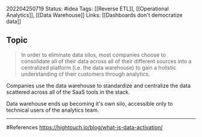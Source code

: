 202204250719
Status: #idea
Tags: [[Reverse ETL]], [[Operational Analytics]], [[Data Warehouse]]
Links: [[Dashboards don't democratize data]]
## Topic
>In order to eliminate data silos, most companies choose to consolidate all of their data across all of their different sources into a centralized platform (i.e. the data warehouse) to gain a holistic understanding of their customers through analytics.

Companies use the data warehouse to standardize and centralize the data scattered across all of the SaaS tools in the stack.

Data warehouse ends up becoming it's own silo, accessible only to technical users of the analytics team. 


___
#References
https://hightouch.io/blog/what-is-data-activation/
